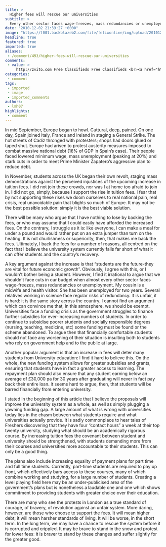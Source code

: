 ```yaml
---
title: >
  Higher fees will rescue our universities
subtitle: >
  Every other sector faces wage-freezes, mass redundancies or unemployment
date: "2010-12-02 21:39:27 +0000"
image: "https://f001.backblazeb2.com/file/felixonline/img/upload/201012022131-nm1010-higherfe.jpg"
headline: true
featured: true
imported: true
aliases:
 - /comment/493/higher-fees-will-rescue-our-universities
comments:
 - value: >
     http://zvito.com Free Classifieds Free Classifieds <br><a href="http://zvito.com">Online Classifieds</a> Online Classifieds,Thats more than ssenible! Thats a great post!,gMEEF5 <a href="http://bsckkqaeljqj.com/">bsckkqaeljqj</a>
categories:
 - comment
tags:
 - imported
 - image
 - imported_comments
authors:
 - lmh07
highlights:
 - comment
---
```


In mid September, Europe began to howl. Guttural, deep, pained. On one day, Spain joined Italy, France and Ireland in staging a General Strike. The hot streets of Cadiz thronged with protesters; shops had doors glued or taped shut. Europe had arisen to protest austerity measures imposed to combat massive national debt (16% of GDP in Spain’s case). Their people faced lowered minimum wage, mass unemployment (peaking at 20%) and stark cuts in order to meet Prime Minister Zapatero’s aggressive plan to reduce debt.

In November, students across the UK began their own revolt, staging mass demonstrations against the perceived injustices of the upcoming increase in tuition fees. I did not join these crowds, nor was I at home too afraid to join in. I did not go, simply, because I support the rise in tuition fees. I fear that by not supporting these rises we doom ourselves to real national pain, real crisis, real unavoidable pain that blights so much of Europe. It may not be the best possible solution: simply it is the best viable solution.

There will be many who argue that I have nothing to lose by backing the fees, or who may assume that I could easily have afforded the increased fees. On the contrary, I struggle as it is: like everyone, I can make a meal for under a pound and would rather put on an extra jumper than turn on the heating. It is not churlishness or superiority, then, that makes me back the fees. Ultimately, I back the fees for a number of reasons, all centred on the fact that I believe the university system currently falls far short of what it can offer students and the country’s recovery.

A key argument against the increase is that “students are the future-they are vital for future economic growth”. Obviously, I agree with this, or I wouldn’t bother being a student. However, I find it irrational to argue that we shouldn’t face cuts in our budget when almost every other sector faces wage-freezes, mass redundancies or unemployment. My cousin is a midwife and health visitor. She has been unemployed for two years. Several relatives working in science face regular risks of redundancy. It is unfair, it is hard: it is the same story across the country. I cannot find an argument which can convince me that, in this atmosphere, we should be exempt. Universities face a funding crisis as the government struggles to finance further subsidies for ever-increasing numbers of students. In order to continue to subsidise poorer students and socially responsible degrees (nursing, teaching, medicine, etc) some funding must be found or the scheme abandoned. To argue then that financially comfortable students should not face any worsening of their situation is insulting both to students who rely on government help and to the public at large.

Another popular argument is that an increase in fees will deter many students from University education: I find it hard to believe this. On the whole, the new funding system allows for greater subsidies and grants, ensuring that students have in fact a greater access to learning. The repayment plan should also ensure that any student earning below an average of £30,000 pa for 30 years after graduating will never in fact pay back their entire loan. It seems hard to argue, then, that students will be barred financially from entering university.

I stated in the beginning of this article that I believe the proposals will improve the university system as a whole, as well as simply plugging a yawning funding gap. A large amount of what is wrong with universities today lies in the chasm between what students require and what universities actually provide. It is sadly commonplace to hear tales of Freshers discovering that they have four “contact hours” a week at their top twenty university, studying what should be an academically rigorous course. By increasing tuition fees the covenant between student and university should be strengthened, with students demanding more from their courses and universities more accountable to their students. This can only be a good thing.

The plans also include increasing equality of payment plans for part time and full time students. Currently, part-time students are required to pay up front, which effectively bars access to these courses, many of which combine working and studying, for a large number of students. Creating a level playing field here may be an under-publicised area of the government’s plans but is nonetheless a laudable one and one which shows commitment to providing students with greater choice over their education.

There are many who see the protests in London as a true standard of courage, of bravery, of revolution against an unfair system. More daring, however, are those who choose to support the fees. It will mean higher debt; it will mean harsher standards of living. It will be worse, in the short term. In the long term, we may have a chance to rescue the system before it is corrupted and crippled. It may be brave to stand in the snow and protest for lower fees: it is braver to stand by these changes and suffer slightly for the greater good.

